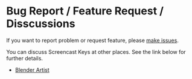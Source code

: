 # Bug Report / Feature Request / Disscussions

If you want to report problem or request feature, please
[make issues](https://github.com/nutti/Screencast-Keys/issues).

You can discuss Screencast Keys at other places.
See the link below for further details.

* [Blender Artist](https://blenderartists.org/t/screencast-keys/1367219)
